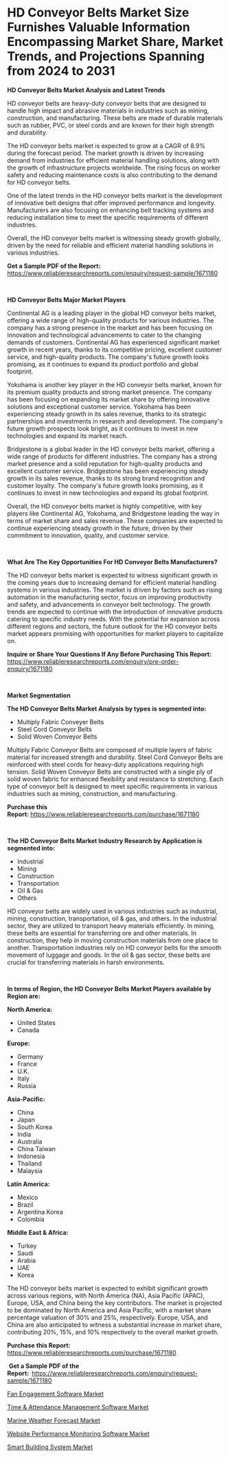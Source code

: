 <p><h1>HD Conveyor Belts Market Size Furnishes Valuable Information Encompassing Market Share, Market Trends, and Projections Spanning from 2024 to 2031</h1></p><p><strong>HD Conveyor Belts Market Analysis and Latest Trends</strong></p>
<p><p>HD conveyor belts are heavy-duty conveyor belts that are designed to handle high impact and abrasive materials in industries such as mining, construction, and manufacturing. These belts are made of durable materials such as rubber, PVC, or steel cords and are known for their high strength and durability.</p><p>The HD conveyor belts market is expected to grow at a CAGR of 8.9% during the forecast period. The market growth is driven by increasing demand from industries for efficient material handling solutions, along with the growth of infrastructure projects worldwide. The rising focus on worker safety and reducing maintenance costs is also contributing to the demand for HD conveyor belts.</p><p>One of the latest trends in the HD conveyor belts market is the development of innovative belt designs that offer improved performance and longevity. Manufacturers are also focusing on enhancing belt tracking systems and reducing installation time to meet the specific requirements of different industries.</p><p>Overall, the HD conveyor belts market is witnessing steady growth globally, driven by the need for reliable and efficient material handling solutions in various industries.</p></p>
<p><strong>Get a Sample PDF of the Report:&nbsp;</strong> <a href="https://www.reliableresearchreports.com/enquiry/request-sample/1671180">https://www.reliableresearchreports.com/enquiry/request-sample/1671180</a></p>
<p>&nbsp;</p>
<p><strong>HD Conveyor Belts Major Market Players</strong></p>
<p><p>Continental AG is a leading player in the global HD conveyor belts market, offering a wide range of high-quality products for various industries. The company has a strong presence in the market and has been focusing on innovation and technological advancements to cater to the changing demands of customers. Continental AG has experienced significant market growth in recent years, thanks to its competitive pricing, excellent customer service, and high-quality products. The company's future growth looks promising, as it continues to expand its product portfolio and global footprint.</p><p>Yokohama is another key player in the HD conveyor belts market, known for its premium quality products and strong market presence. The company has been focusing on expanding its market share by offering innovative solutions and exceptional customer service. Yokohama has been experiencing steady growth in its sales revenue, thanks to its strategic partnerships and investments in research and development. The company's future growth prospects look bright, as it continues to invest in new technologies and expand its market reach.</p><p>Bridgestone is a global leader in the HD conveyor belts market, offering a wide range of products for different industries. The company has a strong market presence and a solid reputation for high-quality products and excellent customer service. Bridgestone has been experiencing steady growth in its sales revenue, thanks to its strong brand recognition and customer loyalty. The company's future growth looks promising, as it continues to invest in new technologies and expand its global footprint.</p><p>Overall, the HD conveyor belts market is highly competitive, with key players like Continental AG, Yokohama, and Bridgestone leading the way in terms of market share and sales revenue. These companies are expected to continue experiencing steady growth in the future, driven by their commitment to innovation, quality, and customer service.</p></p>
<p>&nbsp;</p>
<p><strong>What Are The Key Opportunities For HD Conveyor Belts Manufacturers?</strong></p>
<p><p>The HD conveyor belts market is expected to witness significant growth in the coming years due to increasing demand for efficient material handling systems in various industries. The market is driven by factors such as rising automation in the manufacturing sector, focus on improving productivity and safety, and advancements in conveyor belt technology. The growth trends are expected to continue with the introduction of innovative products catering to specific industry needs. With the potential for expansion across different regions and sectors, the future outlook for the HD conveyor belts market appears promising with opportunities for market players to capitalize on.</p></p>
<p><strong>Inquire or Share Your Questions If Any Before Purchasing This Report:</strong> <a href="https://www.reliableresearchreports.com/enquiry/pre-order-enquiry/1671180">https://www.reliableresearchreports.com/enquiry/pre-order-enquiry/1671180</a></p>
<p>&nbsp;</p>
<p><strong>Market Segmentation</strong></p>
<p><strong>The HD Conveyor Belts Market Analysis by types is segmented into:</strong></p>
<p><ul><li>Multiply Fabric Conveyer Belts</li><li>Steel Cord Conveyor Belts</li><li>Solid Woven Conveyor Belts</li></ul></p>
<p><p>Multiply Fabric Conveyor Belts are composed of multiple layers of fabric material for increased strength and durability. Steel Cord Conveyor Belts are reinforced with steel cords for heavy-duty applications requiring high tension. Solid Woven Conveyor Belts are constructed with a single ply of solid woven fabric for enhanced flexibility and resistance to stretching. Each type of conveyor belt is designed to meet specific requirements in various industries such as mining, construction, and manufacturing.</p></p>
<p><strong>Purchase this Report:&nbsp;</strong><a href="https://www.reliableresearchreports.com/purchase/1671180">https://www.reliableresearchreports.com/purchase/1671180</a></p>
<p>&nbsp;</p>
<p><strong>The HD Conveyor Belts Market Industry Research by Application is segmented into:</strong></p>
<p><ul><li>Industrial</li><li>Mining</li><li>Construction</li><li>Transportation</li><li>Oil & Gas</li><li>Others</li></ul></p>
<p><p>HD conveyor belts are widely used in various industries such as industrial, mining, construction, transportation, oil & gas, and others. In the industrial sector, they are utilized to transport heavy materials efficiently. In mining, these belts are essential for transferring ore and other materials. In construction, they help in moving construction materials from one place to another. Transportation industries rely on HD conveyor belts for the smooth movement of luggage and goods. In the oil & gas sector, these belts are crucial for transferring materials in harsh environments.</p></p>
<p>&nbsp;</p>
<p><strong>In terms of Region, the HD Conveyor Belts Market Players available by Region are:</strong></p>
<p>
    <p> <strong> North America: </strong>
        <ul>
            <li>United States</li>
            <li>Canada</li>
        </ul>
        </p> 
    <p> <strong> Europe: </strong>
        <ul>
            <li>Germany</li>
            <li>France</li>
            <li>U.K.</li>
            <li>Italy</li>
            <li>Russia</li>
        </ul>
        </p> 
    <p> <strong> Asia-Pacific: </strong>
        <ul>
            <li>China</li>
            <li>Japan</li>
            <li>South Korea</li>
            <li>India</li>
            <li>Australia</li>
            <li>China Taiwan</li>
            <li>Indonesia</li>
            <li>Thailand</li>
            <li>Malaysia</li>
        </ul>
        </p> 
    <p> <strong> Latin America: </strong>
        <ul>
            <li>Mexico</li>
            <li>Brazil</li>
            <li>Argentina Korea</li>
            <li>Colombia</li>
        </ul>
        </p> 
    <p> <strong> Middle East & Africa: </strong>
        <ul>
            <li>Turkey</li>
            <li>Saudi</li>
            <li>Arabia</li>
            <li>UAE</li>
            <li>Korea</li>
        </ul>
    </p>
    </p>
<p><p>The HD conveyor belts market is expected to exhibit significant growth across various regions, with North America (NA), Asia Pacific (APAC), Europe, USA, and China being the key contributors. The market is projected to be dominated by North America and Asia Pacific, with a market share percentage valuation of 30% and 25%, respectively. Europe, USA, and China are also anticipated to witness a substantial increase in market share, contributing 20%, 15%, and 10% respectively to the overall market growth.</p></p>
<p><strong>Purchase this Report: </strong><a href="https://www.reliableresearchreports.com/purchase/1671180">https://www.reliableresearchreports.com/purchase/1671180</a></p>
<p>&nbsp;<strong>Get a Sample PDF of the Report:&nbsp;&nbsp;</strong><a href="https://www.reliableresearchreports.com/enquiry/request-sample/1671180">https://www.reliableresearchreports.com/enquiry/request-sample/1671180</a></p>
<p><strong></strong></p>
<p><p><a href="https://medium.com/@malcomw102036/decoding-fan-engagement-software-market-metrics-market-share-trends-and-growth-patterns-aba838435aaa">Fan Engagement Software Market</a></p><p><a href="https://medium.com/@damorgan64868/time-amp-attendance-management-software-market-furnishes-information-on-market-share-market-29d4aa3ed50b">Time & Attendance Management Software Market</a></p><p><a href="https://medium.com/@peterm12562/marine-weather-forecast-market-analysis-and-sze-forecasted-for-period-from-2024-to-2031-02bbc83f5f62">Marine Weather Forecast Market</a></p><p><a href="https://medium.com/@peterm12562/website-performance-monitoring-software-market-outlook-industry-overview-and-forecast-2024-to-1f51358d5535">Website Performance Monitoring Software Market</a></p><p><a href="https://medium.com/@damorgan64868/smart-building-system-market-analysis-its-cagr-market-segmentation-and-global-industry-overview-b9fb66a97d20">Smart Building System Market</a></p></p>